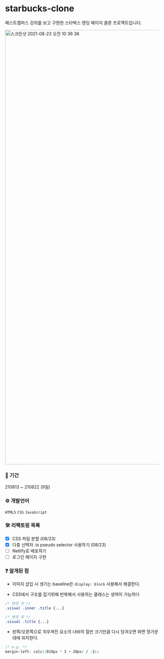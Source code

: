 # starbucks-clone 

패스트캠퍼스 강의를 보고 구현한 스타벅스 랜딩 페이지 클론 프로젝트입니다.

<img width="1420" alt="스크린샷 2021-08-23 오전 10 36 36" src="https://user-images.githubusercontent.com/56878724/130378488-75475144-c106-4a60-9fdf-cba982ccf4fb.png">

<h3>📅 기간</h3>

210813 ~ 210822 (9일)

<h3>⚙️ 개발언어</h3>

`HTML5` `CSS` `JavaScript`

<h3>🛠 리팩토링 목록</h3>

- [x] CSS 파일 분할 (08/23)
- [x] 다중 선택자 :is pseudo selector 사용하기 (08/23)
- [ ] Netlify로 배포하기
- [ ] 로그인 페이지 구현

<h3>❓ 알게된 점</h3>

* 이미지 삽입 시 생기는 baseline은 `display: block` 사용해서 해결한다. 

* CSS에서 구조를 잡기위해 반복해서 사용하는 클래스는 생략이 가능하다

```css
/* 변경 전 */
.visual .inner .title {...}

/* 변경 후 */
.visual .title {...}
```

* 왼쪽/오른쪽으로 치우쳐진 요소의 너비의 절반 크기만큼 다시 당겨오면 화면 정가운데에 위치한다. 

```css
/* e.g. */
margin-left: calc((819px * 3 + 20px) / -2); 
```
